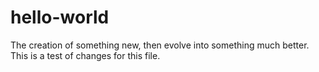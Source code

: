 # hello-world
The creation of something new, then evolve into something much better.
This is a test of changes for this file.
